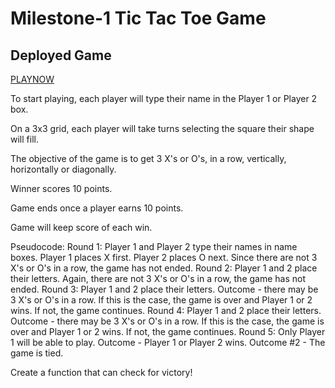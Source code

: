# Milestone-1 Tic Tac Toe Game

## Deployed Game
[PLAYNOW](https://mjherr.github.io/Milestone-1-Tic-Tac-Toe-Game/)

To start playing, each player will type their name in the Player 1 or Player 2 box.

On a 3x3 grid, each player will take turns selecting the square their shape will fill.

The objective of the game is to get 3 X's or O's, in a row, vertically, horizontally or diagonally.

Winner scores 10 points.

Game ends once a player earns 10 points. 

Game will keep score of each win.

Pseudocode:
Round 1: Player 1 and Player 2 type their names in name boxes.
Player 1 places X first. Player 2 places O next.
Since there are not 3 X's or O's in a row, the game has not ended.
Round 2: Player 1 and 2 place their letters.
Again, there are not 3 X's or O's in a row, the game has not ended.
Round 3: Player 1 and 2 place their letters.
Outcome - there may be 3 X's or O's in a row. If this is the case, the game is over and Player 1 or 2 wins. If not, the game continues.
Round 4: Player 1 and 2 place their letters.
Outcome - there may be 3 X's or O's in a row. If this is the case, the game is over and Player 1 or 2 wins. If not, the game continues.
Round 5: Only Player 1 will be able to play.
Outcome - Player 1 or Player 2 wins.
Outcome #2 - The game is tied.

Create a function that can check for victory!